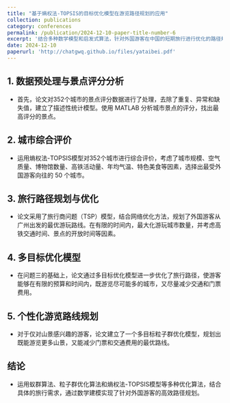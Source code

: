 ```yaml
---
title: "基于熵权法-TOPSIS的目标优化模型在游览路径规划的应用"
collection: publications
category: conferences
permalink: /publication/2024-12-10-paper-title-number-6
excerpt: '结合多种数学模型和启发式算法，针对外国游客在中国的短期旅行进行优化的路径规划.'
date: 2024-12-10
paperurl: 'http://chatgwq.github.io/files/yataibei.pdf'
---
```


## 1. 数据预处理与景点评分分析
- 首先，论文对352个城市的景点评分数据进行了处理，去除了重复、异常和缺失值，建立了描述性统计模型。使用 MATLAB 分析城市景点的评分，找出最高评分的景点。

## 2. 城市综合评价
- 运用熵权法-TOPSIS模型对352个城市进行综合评价，考虑了城市规模、空气质量、博物馆数量、高铁活动量、年均气温、特色美食等因素，选择出最受外国游客向往的 50 个城市。

## 3. 旅行路径规划与优化
- 论文采用了旅行商问题（TSP）模型，结合网络优化方法，规划了外国游客从广州出发的最优游玩路线。在有限的时间内，最大化游玩城市数量，并考虑高铁交通时间、景点的开放时间等因素。

## 4. 多目标优化模型
- 在问题三的基础上，论文通过多目标优化模型进一步优化了旅行路径，使游客能够在有限的预算和时间内，既游览尽可能多的城市，又尽量减少交通和门票费用。

## 5. 个性化游览路线规划
- 对于仅对山景感兴趣的游客，论文建立了一个多目标粒子群优化模型，规划出既能游览更多山景，又能减少门票和交通费用的最优路线。

## 结论
- 运用蚁群算法、粒子群优化算法和熵权法-TOPSIS模型等多种优化算法，结合具体的旅行需求，通过数学建模实现了针对外国游客的高效路径规划。
